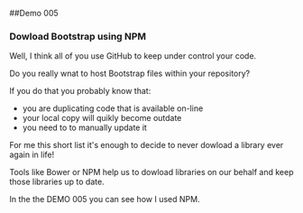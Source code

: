 ##Demo 005

### Dowload Bootstrap using NPM

Well, I think all of you use GitHub to keep under control your code.

Do you really wnat to host Bootstrap files within your repository?

If you do that you probably know that:

* you are duplicating code that is available on-line
* your local copy will quikly become outdate
* you need to to manually update it

For me this short list it's enough to decide to never dowload a library ever again in life! 

Tools like Bower or NPM help us to dowload libraries on our behalf and keep those libraries up to date.

In the the DEMO 005 you can see how I used NPM.